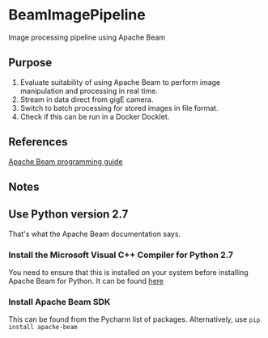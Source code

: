 # BeamImagePipeline
Image processing pipeline using Apache Beam
## Purpose
1. Evaluate suitability of using Apache Beam to perform image manipulation and processing in real time.
2. Stream in data direct from gigE camera.
3. Switch to batch processing for stored images in file format.
4. Check if this can be run in a Docker Docklet.
## References
[Apache Beam programming guide](https://beam.apache.org/documentation/programming-guide/ "Apache Beam Programming Guide")
## Notes
## Use Python version 2.7
That's what the Apache Beam documentation says.
### Install the Microsoft Visual C++ Compiler for Python 2.7
You need to ensure that this is installed on your system before installing Apache Beam for Python. It can be found [here](https://www.microsoft.com/en-us/download/confirmation.aspx?id=44266 "Microsoft Visual C++ Compiler for Python 2.7")
### Install Apache Beam SDK
This can be found from the Pycharm list of packages. Alternatively, use `pip install apache-beam`
